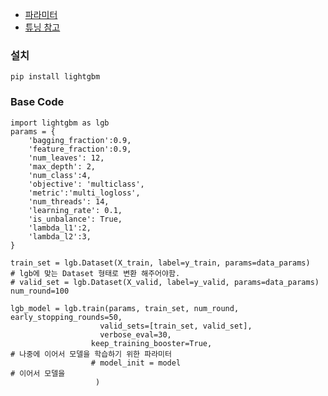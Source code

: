 - [파라미터](https://lightgbm.readthedocs.io/en/latest/Parameters.html)
- [튜닝 참고](https://lightgbm.readthedocs.io/en/latest/Parameters-Tuning.html)

### 설치

```
pip install lightgbm
```

### Base Code
```
import lightgbm as lgb
params = {
    'bagging_fraction':0.9,
    'feature_fraction':0.9,
    'num_leaves': 12, 
    'max_depth': 2,
    'num_class':4,
    'objective': 'multiclass',
    'metric':'multi_logloss',
    'num_threads': 14,
    'learning_rate': 0.1,
    'is_unbalance': True,
    'lambda_l1':2,
    'lambda_l2':3,
}

train_set = lgb.Dataset(X_train, label=y_train, params=data_params)              # lgb에 맞는 Dataset 형태로 변환 해주어야함.
# valid_set = lgb.Dataset(X_valid, label=y_valid, params=data_params)
num_round=100

lgb_model = lgb.train(params, train_set, num_round, early_stopping_rounds=50, 
                    valid_sets=[train_set, valid_set],
                    verbose_eval=30,
                  keep_training_booster=True,                                  # 나중에 이어서 모델을 학습하기 위한 파라미터
                  # model_init = model                                          # 이어서 모델을 
                   )

```
